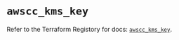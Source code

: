 # `awscc_kms_key`

Refer to the Terraform Registory for docs: [`awscc_kms_key`](https://registry.terraform.io/providers/hashicorp/awscc/0.70.0/docs/resources/kms_key).
